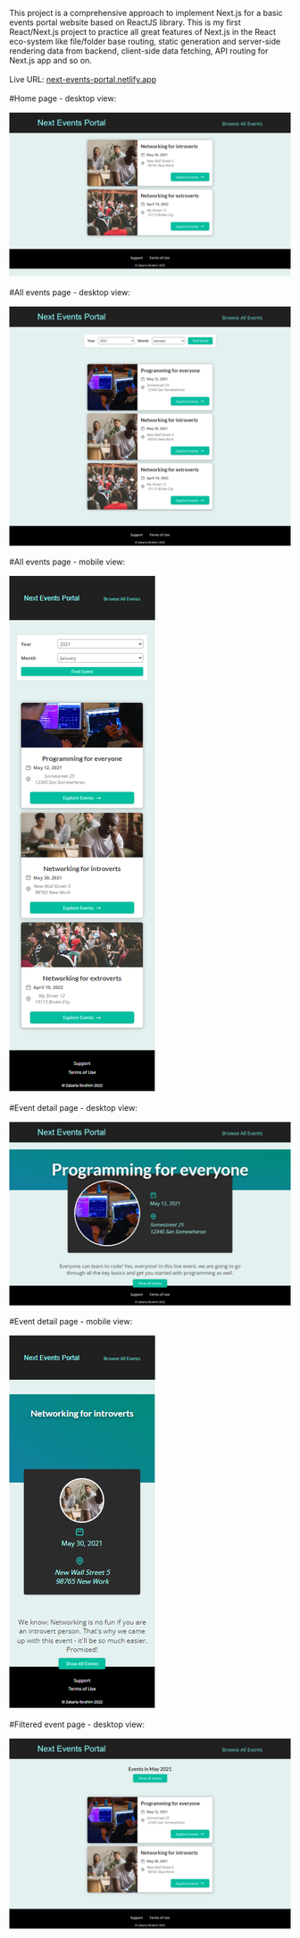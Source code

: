 This project is a comprehensive approach to implement Next.js for a basic events portal website based on ReactJS library. This is my first React/Next.js project to practice all great features of Next.js in the React eco-system like file/folder base routing, static generation and server-side rendering data from backend, client-side data fetching, API routing for Next.js app and so on.
<br /><br />
Live URL: [next-events-portal.netlify.app](https://next-events-portal.netlify.app/)
<br /><br />
#Home page - desktop view:
<br /><br />
![Home Page](screenshots/home-page.png)
<br /><br />
#All events page - desktop view:
<br /><br />
![All Events Page](screenshots/all-events-page.png)
<br /><br />
#All events page - mobile view:
<br /><br />
![All Events Page](screenshots/all-events-page-mobile.png)
<br /><br />
#Event detail page - desktop view:
<br /><br />
![Event Detail Page](screenshots/event-detail-page.png)
<br /><br />
#Event detail page - mobile view:
<br /><br />
![Event Detail Page](screenshots/event-detail-page-mobile.png)
<br /><br />
#Filtered event page - desktop view:
<br /><br />
![Filtered Event Page](screenshots/filtered-event-page.png)
<br /><br />